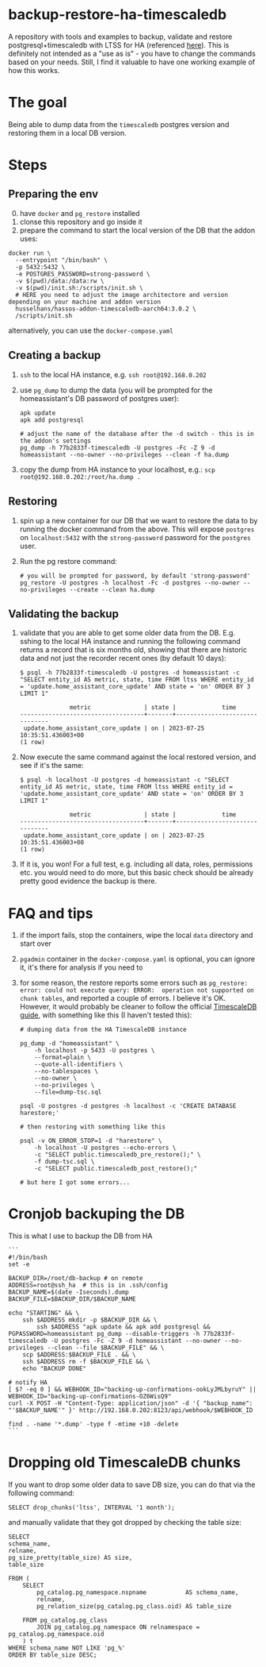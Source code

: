 # backup-restore-ha-timescaledb

A repository with tools and examples to backup, validate and restore postgresql+timescaledb with LTSS for HA (referenced [here](https://community.home-assistant.io/t/home-assistant-add-on-postgresql-timescaledb/198176/205?u=kotrfa)). This is definitely not intended as a "use as is" - you have to change the commands based on your needs. Still, I find it valuable to have one working example of how this works.

# The goal

Being able to dump data from the `timescaledb` postgres version and restoring them in a local DB version.

# Steps

## Preparing the env

0. have `docker` and `pg_restore` installed
1. clonse this repository and go inside it
2. prepare the command to start the local version of the DB that the addon uses:

```
docker run \
  --entrypoint "/bin/bash" \
  -p 5432:5432 \
  -e POSTGRES_PASSWORD=strong-password \
  -v $(pwd)/data:/data:rw \
  -v $(pwd)/init.sh:/scripts/init.sh \
  # HERE you need to adjust the image architectore and version depending on your machine and addon version
  husselhans/hassos-addon-timescaledb-aarch64:3.0.2 \
  /scripts/init.sh
```

alternatively, you can use the `docker-compose.yaml`

## Creating a backup

1. `ssh` to the local HA instance, e.g. `ssh root@192.168.0.202`
2. use `pg_dump` to dump the data (you will be prompted for the homeassistant's DB password of postgres user):

   ```
   apk update
   apk add postgresql

   # adjust the name of the database after the -d switch - this is in the addon's settings
   pg_dump -h 77b2833f-timescaledb -U postgres -Fc -Z 9 -d homeassistant --no-owner --no-privileges --clean -f ha.dump
   ```

3. copy the dump from HA instance to your localhost, e.g.: `scp root@192.168.0.202:/root/ha.dump .`

## Restoring

1. spin up a new container for our DB that we want to restore the data to by running the docker command from the above. This will expose `postgres` on `localhost:5432` with the `strong-password` password for the `postgres` user.
2. Run the pg restore command:

   ```
   # you will be prompted for password, by default 'strong-password'
   pg_restore -U postgres -h localhost -Fc -d postgres --no-owner --no-privileges --create --clean ha.dump
   ```

## Validating the backup

1.  validate that you are able to get some older data from the DB. E.g. sshing to the local HA instance and running the following command returns a record that is six months old, showing that there are historic data and not just the recorder recent ones (by default 10 days):

    ```
    $ psql -h 77b2833f-timescaledb -U postgres -d homeassistant -c "SELECT entity_id AS metric, state, time FROM ltss WHERE entity_id = 'update.home_assistant_core_update' AND state = 'on' ORDER BY 3 LIMIT 1"

                  metric               | state |             time
    -----------------------------------+-------+-------------------------------
     update.home_assistant_core_update | on | 2023-07-25 10:35:51.436003+00
    (1 row)
    ```

2.  Now execute the same command against the local restored version, and see if it's the same:

    ```
    $ psql -h localhost -U postgres -d homeassistant -c "SELECT entity_id AS metric, state, time FROM ltss WHERE entity_id = 'update.home_assistant_core_update' AND state = 'on' ORDER BY 3 LIMIT 1"

                  metric               | state |             time
    -----------------------------------+-------+-------------------------------
     update.home_assistant_core_update | on | 2023-07-25 10:35:51.436003+00
    (1 row)
    ```

3.  If it is, you won! For a full test, e.g. including all data, roles, permissions etc. you would need to do more, but this basic check should be already pretty good evidence the backup is there.

# FAQ and tips

1. if the import fails, stop the containers, wipe the local `data` directory and start over
2. `pgadmin` container in the `docker-compose.yaml` is optional, you can ignore it, it's there for analysis if you need to
3. for some reason, the restore reports some errors such as `pg_restore: error: could not execute query: ERROR:  operation not supported on chunk tables`, and reported a couple of errors. I believe it's OK. However, it would probably be cleaner to follow the official [TimescaleDB guide](https://docs.timescale.com/migrate/latest/pg-dump-and-restore/pg-dump-restore-from-timescaledb/), with something like this (I haven't tested this):

   ```
   # dumping data from the HA TimescaleDB instance

   pg_dump -d "homeassistant" \
       -h localhost -p 5433 -U postgres \
       --format=plain \
       --quote-all-identifiers \
       --no-tablespaces \
       --no-owner \
       --no-privileges \
       --file=dump-tsc.sql

   psql -U postgres -d postgres -h localhost -c 'CREATE DATABASE harestore;'

   # then restoring with something like this

   psql -v ON_ERROR_STOP=1 -d "harestore" \
       -h localhost -U postgres --echo-errors \
       -c "SELECT public.timescaledb_pre_restore();" \
       -f dump-tsc.sql \
       -c "SELECT public.timescaledb_post_restore();"

   # but here I got some errors...
   ```

# Cronjob backuping the DB

This is what I use to backup the DB from HA

    ```
    #!/bin/bash
    set -e

    BACKUP_DIR=/root/db-backup # on remote
    ADDRESS=root@ssh_ha  # this is in .ssh/config
    BACKUP_NAME=$(date -Iseconds).dump
    BACKUP_FILE=$BACKUP_DIR/$BACKUP_NAME

    echo "STARTING" && \
        ssh $ADDRESS mkdir -p $BACKUP_DIR && \
            ssh $ADDRESS "apk update && apk add postgresql && PGPASSWORD=homeassistant pg_dump --disable-triggers -h 77b2833f-timescaledb -U postgres -Fc -Z 9 -d homeassistant --no-owner --no-privileges --clean --file $BACKUP_FILE" && \
        scp $ADDRESS:$BACKUP_FILE . && \
        ssh $ADDRESS rm -f $BACKUP_FILE && \
        echo "BACKUP DONE"

    # notify HA
    [ $? -eq 0 ] && WEBHOOK_ID="backing-up-confirmations-ookLyJMLbyruY" || WEBHOOK_ID="backing-up-confirmations-OZ6WisQ9"
    curl -X POST -H "Content-Type: application/json" -d '{ "backup_name": "'$BACKUP_NAME'" }' http://192.168.0.202:8123/api/webhook/$WEBHOOK_ID

    find . -name '*.dump' -type f -mtime +10 -delete
    ```

# Dropping old TimescaleDB chunks

If you want to drop some older data to save DB size, you can do that via the following command:

    SELECT drop_chunks('ltss', INTERVAL '1 month');

and manually validate that they got dropped by checking the table size:

    SELECT
    schema_name,
    relname,
    pg_size_pretty(table_size) AS size,
    table_size

    FROM (
        SELECT
            pg_catalog.pg_namespace.nspname           AS schema_name,
            relname,
            pg_relation_size(pg_catalog.pg_class.oid) AS table_size

        FROM pg_catalog.pg_class
            JOIN pg_catalog.pg_namespace ON relnamespace = pg_catalog.pg_namespace.oid
        ) t
    WHERE schema_name NOT LIKE 'pg_%'
    ORDER BY table_size DESC;
